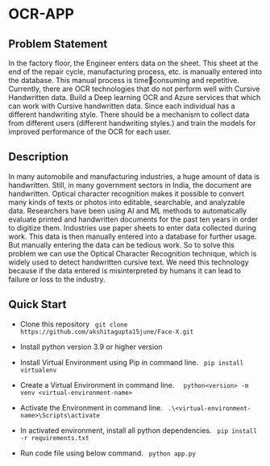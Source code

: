 # OCR-APP

## Problem Statement
In the factory floor, the Engineer enters data on the sheet. This sheet at the end of the repair cycle, 
manufacturing process, etc. is manually entered into the database. This manual process is timeconsuming and repetitive. Currently, there are OCR technologies that do not perform well with 
Cursive Handwritten data. Build a Deep learning OCR and Azure services that which can work with Cursive 
handwritten data. Since each individual has a different handwriting style. There should be a 
mechanism to collect data from different users (different handwriting styles.) and train the models 
for improved performance of the OCR for each user.

## Description
In many automobile and manufacturing industries, a huge amount of data is handwritten. Still, in 
many government sectors in India, the document are handwritten. Optical character recognition 
makes it possible to convert many kinds of texts or photos into editable, searchable, and analyzable 
data. Researchers have been using AI and ML methods to automatically evaluate printed and 
handwritten documents for the past ten years in order to digitize them. Industries use paper sheets to 
enter data collected during work. This data is then manually entered into a database for further 
usage. But manually entering the data can be tedious work. So to solve this problem we can use the 
Optical Character Recognition technique, which is widely used to detect handwritten cursive text. 
We need this technology because if the data entered is misinterpreted by humans it can lead to 
failure or loss to the industry.

## Quick Start
- Clone this repository
  ` git clone https://github.com/akshitagupta15june/Face-X.git`

- Install  python version 3.9 or higher version

- Install Virtual Environment using Pip in command line.
  ` pip install virtualenv`

- Create a Virtual Environment in command line.
  `  python<version> -m venv <virtual-environment-name>`

- Activate the Environment in command line.
  ` .\<virtual-environment-name>\Scripts\activate`

- In activated environment, install all python dependencies.
  ` pip install -r requirements.txt`

- Run code file using below command.
` python app.py`
